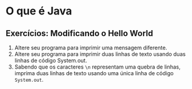 # O que é Java

## Exercícios: Modificando o Hello World
1. Altere seu programa para imprimir uma mensagem diferente.
	<!-- @answer
	``` java
			class MeuProgramaModificado {
				public static void main(String[] args) {
					// miolo do programa começa aqui!	
					System.out.println("Uma mensagem diferente.");
					// fim do miolo do programa	
				}
			}
	```
	-->
1. Altere seu programa para imprimir duas linhas de texto usando duas linhas de código System.out.
	<!-- @answer
	``` java
			class MeuProgramaModificado {
				public static void main(String[] args) {
					System.out.println("Uma mensagem.");
					System.out.println("Outra mensagem.");
				}
			}
	```
	-->
1. Sabendo que os caracteres `\n` representam uma quebra de linhas, imprima duas linhas de texto
	usando uma única linha de código `System.out`.
